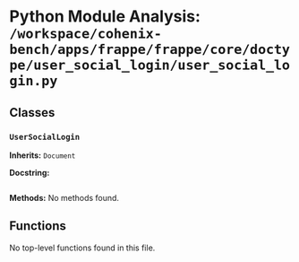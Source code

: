 # Python Module Analysis: `/workspace/cohenix-bench/apps/frappe/frappe/core/doctype/user_social_login/user_social_login.py`

## Classes

### `UserSocialLogin`
**Inherits:** `Document`


**Docstring:**
```

```

**Methods:**
No methods found.




## Functions

No top-level functions found in this file.
